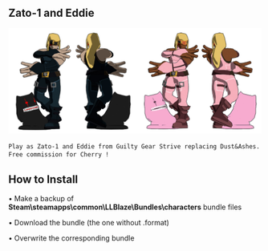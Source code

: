 ## Zato-1 and Eddie
![](Workfiles/Render.png)

	Play as Zato-1 and Eddie from Guilty Gear Strive replacing Dust&Ashes.
	Free commission for Cherry !

## How to Install
• Make a backup of **Steam\steamapps\common\LLBlaze\Bundles\characters** bundle files

• Download the bundle (the one without .format)

• Overwrite the corresponding bundle
